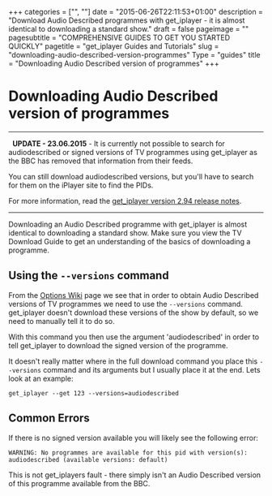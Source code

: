 +++
categories = ["", ""]
date = "2015-06-26T22:11:53+01:00"
description = "Download Audio Described programmes with get_iplayer - it is almost identical to downloading a standard show."
draft = false
pageimage = ""
pagesubtitle = "COMPREHENSIVE GUIDES TO GET YOU STARTED QUICKLY"
pagetitle = "get_iplayer Guides and Tutorials"
slug = "downloading-audio-described-version-programmes"
Type = "guides"
title = "Downloading Audio Described version of programmes"
+++

# Downloading Audio Described version of programmes

* * *

  **UPDATE - 23.06.2015** - It is currently not possible to search for audiodescribed or signed versions of TV programmes using get_iplayer as the BBC has removed that information from their feeds.

You can still download audiodescribed versions, but you'll have to search for them on the iPlayer site to find the PIDs.

For more information, read the [get_iplayer version 2.94 release notes](https://github.com/get-iplayer/get_iplayer/wiki/release293/ "get_iplayer 2.89-2.90 Release Notes").

* * *

Downloading an Audio Described programme with get_iplayer is almost identical to downloading a standard show. Make sure you view the TV Download Guide to get an understanding of the basics of downloading a programme.

## Using the `--versions` command

From the [Options Wiki](https://github.com/get-iplayer/get_iplayer/wiki/options/) page we see that in order to obtain Audio Described versions of TV programmes we need to use the `--versions` command. get_iplayer doesn't download these versions of the show by default, so we need to manually tell it to do so.

With this command you then use the argument 'audiodescribed' in order to tell get_iplayer to download the signed version of the programme.

It doesn't really matter where in the full download command you place this `--versions` command and its arguments but I usually place it at the end. Lets look at an example:

`get_iplayer --get 123 --versions=audiodescribed`

## Common Errors

If there is no signed version available you will likely see the following error:

```
WARNING: No programmes are available for this pid with version(s): audiodescribed (available versions: default)
```

This is not get_iplayers fault - there simply isn't an Audio Described version of this programme available from the BBC.
